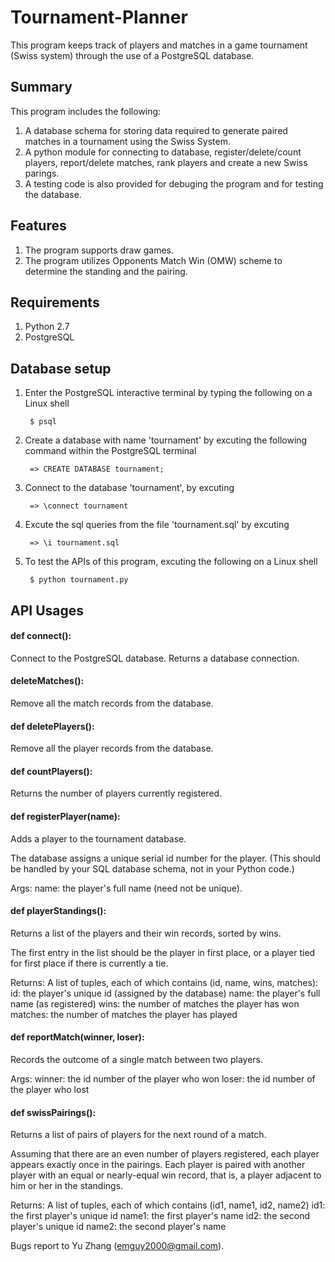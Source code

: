 # Tournament-Planner
This program keeps track of players and matches in a game tournament (Swiss
system) through the use of a PostgreSQL database.

## Summary
This program includes the following:

1. A database schema for storing data required to generate paired matches in a tournament using the Swiss System.
2. A python module for connecting to database, register/delete/count players, report/delete matches, rank players and create a new Swiss parings.
3. A testing code is also provided for debuging the program and for testing the database.

## Features
1. The program supports draw games.
2. The program utilizes Opponents Match Win (OMW) scheme to determine the standing and the pairing.

## Requirements
1. Python 2.7
2. PostgreSQL

## Database setup
1. Enter the PostgreSQL interactive terminal by typing the following on a Linux shell

        $ psql

2. Create a database with name 'tournament' by excuting the following command within the PostgreSQL terminal

        => CREATE DATABASE tournament;

3. Connect to the database 'tournament', by excuting 

        => \connect tournament


5. Excute the sql queries from the file 'tournament.sql' by excuting

        => \i tournament.sql

6. To test the APIs of this program, excuting the following on a Linux shell

        $ python tournament.py

## API Usages

#### def connect():
Connect to the PostgreSQL database.  Returns a database connection.

#### deleteMatches():
Remove all the match records from the database.

#### def deletePlayers():
Remove all the player records from the database.

#### def countPlayers():
Returns the number of players currently registered.

#### def registerPlayer(name):
Adds a player to the tournament database.

The database assigns a unique serial id number for the player.  (This
should be handled by your SQL database schema, not in your Python code.)

Args:
  name: the player's full name (need not be unique).

#### def playerStandings():
Returns a list of the players and their win records, sorted by wins.

The first entry in the list should be the player in first place, or a player
tied for first place if there is currently a tie.

Returns:
  A list of tuples, each of which contains (id, name, wins, matches):
    id: the player's unique id (assigned by the database)
    name: the player's full name (as registered)
    wins: the number of matches the player has won
    matches: the number of matches the player has played

#### def reportMatch(winner, loser):
Records the outcome of a single match between two players.

  Args:
    winner:  the id number of the player who won
    loser:  the id number of the player who lost

#### def swissPairings():
Returns a list of pairs of players for the next round of a match.

Assuming that there are an even number of players registered, each player
appears exactly once in the pairings.  Each player is paired with another
player with an equal or nearly-equal win record, that is, a player adjacent
to him or her in the standings.

Returns:
  A list of tuples, each of which contains (id1, name1, id2, name2)
    id1: the first player's unique id
    name1: the first player's name
    id2: the second player's unique id
    name2: the second player's name

Bugs report to Yu Zhang (emguy2000@gmail.com).
